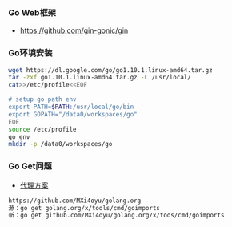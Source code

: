 ###
### Go Web框架
- https://github.com/gin-gonic/gin
### Go环境安装
``` bash
wget https://dl.google.com/go/go1.10.1.linux-amd64.tar.gz
tar -zxf go1.10.1.linux-amd64.tar.gz -C /usr/local/
cat>>/etc/profile<<EOF

# setup go path env
export PATH=$PATH:/usr/local/go/bin
export GOPATH="/data0/workspaces/go"
EOF
source /etc/profile
go env
mkdir -p /data0/workspaces/go
```
### Go Get问题
- [代理方案](https://blog.csdn.net/wdy_yx/article/details/53045084)
``` bash
https://github.com/MXi4oyu/golang.org
源：go get golang.org/x/tools/cmd/goimports
新：go get github.com/MXi4oyu/golang.org/x/toos/cmd/goimports
```
